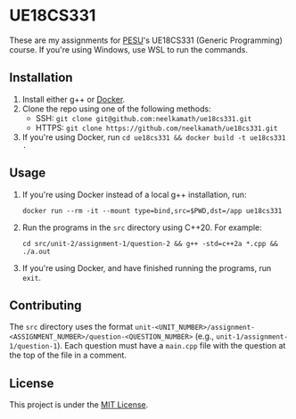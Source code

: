 # UE18CS331

These are my assignments for [PESU](https://pes.edu/)'s UE18CS331 (Generic Programming) course. If you're using Windows, use WSL to run the commands.

## Installation

1. Install either g++ or [Docker](https://docs.docker.com/get-docker/).
1. Clone the repo using one of the following methods:
    - SSH: `git clone git@github.com:neelkamath/ue18cs331.git`
    - HTTPS: `git clone https://github.com/neelkamath/ue18cs331.git`
1. If you're using Docker, run `cd ue18cs331 && docker build -t ue18cs331 .`

## Usage

1. If you're using Docker instead of a local g++ installation, run:
    ```
    docker run --rm -it --mount type=bind,src=$PWD,dst=/app ue18cs331
    ```
1. Run the programs in the `src` directory using C++20. For example:
    ```
    cd src/unit-2/assignment-1/question-2 && g++ -std=c++2a *.cpp && ./a.out
    ```
1. If you're using Docker, and have finished running the programs, run `exit`.

## Contributing

The `src` directory uses the format `unit-<UNIT_NUMBER>/assignment-<ASSIGNMENT_NUMBER>/question-<QUESTION_NUMBER>` (e.g., `unit-1/assignment-1/question-1`). Each question must have a `main.cpp` file with the question at the top of the file in a comment.

## License

This project is under the [MIT License](LICENSE).
